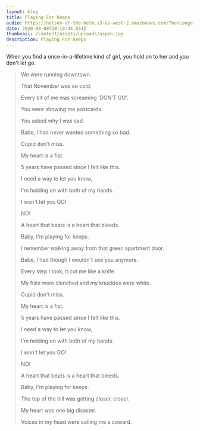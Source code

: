 ```yaml
---
layout: blog
title: Playing For Keeps
audio: https://nelson-at-the-helm.s3-us-west-2.amazonaws.com/The+Longest+Kiss.mp3
date: 2020-08-08T20:19:44.034Z
thumbnail: /content/assets/uploads/aspen.jpg
description: Playing For Keeps
---
```

When you find a once-in-a-lifetime kind of girl, you hold on to her and you don't let go.



> We were running downtown.
>
> That November was so cold.
>
> Every bit of me was screaming 'DON'T GO'.
>
> You were showing me postcards.
>
> You asked why I was sad.
>
> Babe, I had never wanted something so bad.
>
> Cupid don't miss.
>
> My heart is a fist.
>
> 5 years have passed since I felt like this.
>
> I need a way to let you know,
>
> I'm holding on with both of my hands.
>
>
>
> I won't let you GO!
>
> NO!
>
> A heart that beats is a heart that bleeds.
>
> Baby, I'm playing for keeps.
>
>
>
> I remember walking away from that green apartment door.
>
> Babe, I had though I wouldn't see you anymore.
>
> Every step I took, it cut me like a knife.
>
> My fists were clenched and my knuckles were white.
>
> Cupid don't miss.
>
> My heart is a fist.
>
> 5 years have passed since I felt like this.
>
> I need a way to let you know,
>
> I'm holding on with both of my hands.
>
>
>
> I won't let you GO!
>
> NO!
>
> A heart that beats is a heart that bleeds.
>
> Baby, I'm playing for keeps.
>
>
>
> The top of the hill was getting closer, closer.
>
> My heart was one big disaster.
>
> Voices in my head were calling me a coward.
